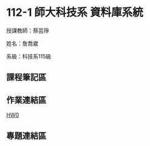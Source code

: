 # 112-1 師大科技系  資料庫系統
授課教師：蔡芸琤

姓名：詹喬崴

系級：科技系115級

## 課程筆記區
## 作業連結區
[HW0](https://www.youtube.com/watch?v=asW7ZtmcfEA)
## 專題連結區
